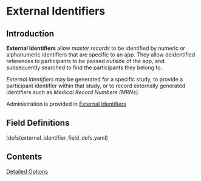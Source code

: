 # External Identifiers

## Introduction

**External Identifiers** allow *master records* to be identified by numeric or alphanumeric identifiers that are specific to an app. They allow deidentified references to participants to be passed outside of the app, and subsequently searched to find the participants they belong to.

*External Identifiers* may be generated for a specific study, to provide a participant identifier within that study, or to record externally generated identifiers such as *Medical Record Numbers (MRNs)*.

Administration is provided in [External Identifiers](/admin/external_identifiers)

## Field Definitions

!defs(external_identifier_field_defs.yaml)

## Contents

[Detailed Options](detailed_options.md)
